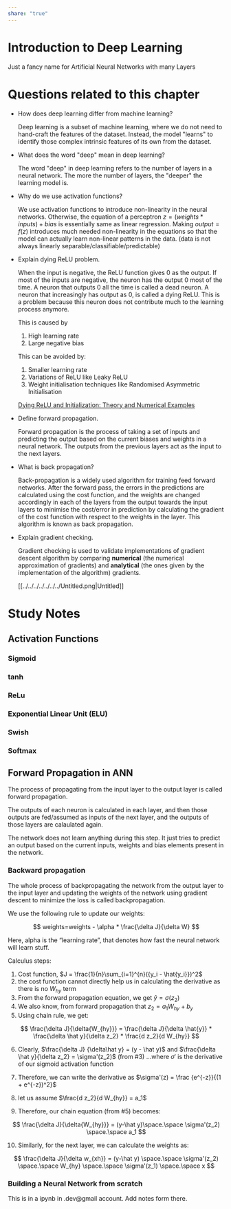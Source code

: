 ```yaml
---
share: "true"
---
```


# Introduction to Deep Learning

Just a fancy name for Artificial Neural Networks with many Layers

# Questions related to this chapter

- How does deep learning differ from machine learning?

    Deep learning is a subset of machine learning, where we do not need to hand-craft the features of the dataset. Instead, the model "learns" to identify those complex intrinsic features of its own from the dataset.

- What does the word "deep" mean in deep learning?

    The word "deep" in deep learning refers to the number of layers in a neural network. The more the number of layers, the "deeper" the learning model is.

- Why do we use activation functions?

    We use activation functions to introduce non-linearity in the neural networks. Otherwise, the equation of a perceptron $z = (weights * inputs) + bias$ is essentially same as linear regression. Making $output = f(z)$  introduces much needed non-linearity in the equations so that the model can actually learn non-linear patterns in the data. (data is not always linearly separable/classifiable/predictable)

- Explain dying ReLU problem.

    When the input is negative, the ReLU function gives 0 as the output. If most of the inputs are negative, the neuron has the output 0 most of the time. A neuron that outputs 0 all the time is called a dead neuron. A neuron that increasingly has output as 0, is called a dying ReLU. This is a problem because this neuron does not contribute much to the learning process anymore.

    This is caused by

    1. High learning rate
    2. Large negative bias

    This can be avoided by:

    1. Smaller learning rate
    2. Variations of ReLU like Leaky ReLU
    3. Weight initialisation techniques like Randomised Asymmetric Initialisation

    [Dying ReLU and Initialization: Theory and Numerical Examples](https://arxiv.org/abs/1903.06733)

- Define forward propagation.

    Forward propagation is the process of taking a set of inputs and predicting the output based on the current biases and weights in a neural network. The outputs from the previous layers act as the input to the next layers.

- What is back propagation?

    Back-propagation is a widely used algorithm for training feed forward networks. After the forward pass, the errors in the predictions are calculated using the cost function, and the weights are changed accordingly in each of the layers from the output towards the input layers to minimise the cost/error in prediction by calculating the gradient of the cost function with respect to the weights in the layer. This algorithm is known as back propagation.

- Explain gradient checking.

    Gradient checking is used to validate implementations of gradient descent algorithm by comparing **numerical** (the numerical approximation of gradients) and **analytical** (the ones given by the implementation of the algorithm) gradients.

    [[../../../../../../../Untitled.png|Untitled]]




# Study Notes

## Activation Functions

### Sigmoid

### tanh

### ReLu

### Exponential Linear Unit (ELU)

### Swish

### Softmax

## Forward Propagation in ANN

The process of propagating from the input layer to the output layer is called forward propagation.

The outputs of each neuron is calculated in each layer, and then those outputs are fed/assumed as inputs of the next layer, and the outputs of those layers are calaulated again.

The network does not learn anything during this step. It just tries to predict an output based on the current inputs, weights and bias elements present in the network.

### Backward propagation

The whole process of backpropagating the network from the output layer to the input layer and updating the weights of the network using gradient descent to minimize the loss is called backpropagation.

We use the following rule to update our weights:

$$
weights=weights - \alpha * \frac{\delta J}{\delta W}
$$

Here, alpha is the “learning rate”, that denotes how fast the neural network will learn stuff.

Calculus steps:

1. Cost function, $J = \frac{1}{n}\sum_{i=1}^{n}({y_i - \hat{y_i}})^2$
2. the cost function cannot directly help us in calculating the derivative as there is no $W_{hy}$ term
3. From the forward propagation equation, we get  $\hat{y} = \sigma(z_2)$
4. We also know, from forward propagation that  $z_2 = a_1 W_{hy} + b_y$
5. Using chain rule, we get:

$$
\frac{\delta J}{\delta{W_{hy}}} = \frac{\delta J}{\delta \hat{y}} * \frac{\delta \hat y}{\delta z_2} * \frac{d z_2}{d W_{hy}}
$$

6. Clearly, $\frac{\delta J} {\delta\hat y} = (y - \hat y)$ and $\frac{\delta \hat y}{\delta z_2} = \sigma'(z_2)$   (from #3)
...where $\sigma'$ is the derivative of our sigmoid activation function

7. Therefore, we can write the derivative as
$\sigma'(z) = \frac {e^{-z}}{(1 + e^{-z})^2}$

8. let us assume $\frac{d z_2}{d W_{hy}} = a_1$

9. Therefore, our chain equation (from #5) becomes:

$$
\frac{\delta J}{\delta{W_{hy}}} = (y-\hat y)\space.\space \sigma'(z_2) \space.\space a_1
$$

10. Similarly, for the next layer, we can calculate the weights as:

$$
\frac{\delta J}{\delta w_{xh}} = (y-\hat y) \space.\space \sigma'(z_2) \space.\space W_{hy} \space.\space \sigma'(z_1) \space.\space x
$$

### Building a Neural Network from scratch

This is in a ipynb in .dev@gmail account. Add notes form there.
